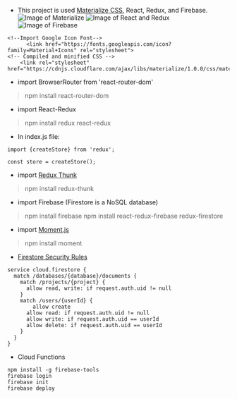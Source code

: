- This project is used [Materialize CSS](https://materializecss.com/getting-started.html), React, Redux, and Firebase.
![Image of Materialize](https://camo.githubusercontent.com/226e0b50bb6083d78ceffd4d03be2ad4d49757b7/68747470733a2f2f6a6f6e617468616e6b61626c616e2e6769746875622e696f2f696d616765732f6d6174657269616c697a652e706e67)
![Image of React and Redux](https://veryaustinwriting.s3.amazonaws.com/2017/Apr/React___Redux-1491929487363.png)
![Image of Firebase](https://firebase.google.com/downloads/brand-guidelines/PNG/logo-standard.png)
```
<!--Import Google Icon Font-->
      <link href="https://fonts.googleapis.com/icon?family=Material+Icons" rel="stylesheet">
<!-- Compiled and minified CSS -->
    <link rel="stylesheet" href="https://cdnjs.cloudflare.com/ajax/libs/materialize/1.0.0/css/materialize.min.css">
```
- import BrowserRouter from 'react-router-dom' 
> npm install react-router-dom

- import React-Redux
> npm install redux react-redux

- In index.js file:
```
import {createStore} from 'redux';

const store = createStore();
```

- import [Redux Thunk](https://github.com/reduxjs/redux-thunk)
> npm install redux-thunk

- import Firebase (Firestore is a NoSQL database)
> npm install firebase
> npm install react-redux-firebase redux-firestore

- import [Moment.js](http://momentjs.com/)
> npm install moment

- [Firestore Security Rules](https://firebase.google.com/docs/firestore/security/rules-structure)
```
service cloud.firestore {
  match /databases/{database}/documents {
    match /projects/{project} {
      allow read, write: if request.auth.uid != null
    }
    match /users/{userId} {
    	allow create
      allow read: if request.auth.uid != null
      allow write: if request.auth.uid == userId
      allow delete: if request.auth.uid == userId
    }
  }
}
```

- Cloud Functions
```
npm install -g firebase-tools
firebase login
firebase init
firebase deploy
```